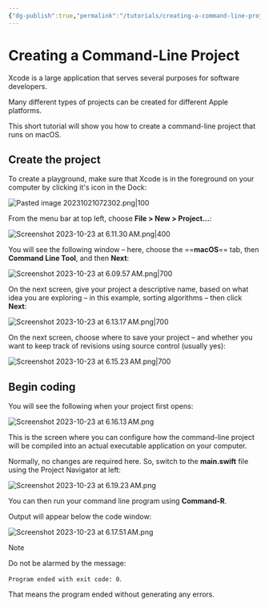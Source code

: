 ```yaml
---
{"dg-publish":true,"permalink":"/tutorials/creating-a-command-line-project/","dgHomeLink":true,"dgShowToc":true}
---
```


# Creating a Command-Line Project

Xcode is a large application that serves several purposes for software developers.

Many different types of projects can be created for different Apple platforms.

This short tutorial will show you how to create a command-line project that runs on macOS.
## Create the project

To create a playground, make sure that Xcode is in the foreground on your computer by clicking it's icon in the Dock:

![Pasted image 20231021072302.png|100](/img/user/Media/Pasted%20image%2020231021072302.png)

From the menu bar at top left, choose **File > New > Project...**:

![Screenshot 2023-10-23 at 6.11.30 AM.png|400](/img/user/Media/Screenshot%202023-10-23%20at%206.11.30%E2%80%AFAM.png)

You will see the following window – here, choose the ==**macOS**== tab, then **Command Line Tool**, and then **Next**:

![Screenshot 2023-10-23 at 6.09.57 AM.png|700](/img/user/Media/Screenshot%202023-10-23%20at%206.09.57%E2%80%AFAM.png)

On the next screen, give your project a descriptive name, based on what idea you are exploring – in this example, sorting algorithms – then click **Next**:

![Screenshot 2023-10-23 at 6.13.17 AM.png|700](/img/user/Media/Screenshot%202023-10-23%20at%206.13.17%E2%80%AFAM.png)

On the next screen, choose where to save your project – and whether you want to keep track of revisions using source control (usually yes):

![Screenshot 2023-10-23 at 6.15.23 AM.png|700](/img/user/Media/Screenshot%202023-10-23%20at%206.15.23%E2%80%AFAM.png)
## Begin coding

You will see the following when your project first opens:

![Screenshot 2023-10-23 at 6.16.13 AM.png](/img/user/Media/Screenshot%202023-10-23%20at%206.16.13%E2%80%AFAM.png)

This is the screen where you can configure how the command-line project will be compiled into an actual executable application on your computer.

Normally, no changes are required here. So, switch to the **main.swift** file using the Project Navigator at left:

![Screenshot 2023-10-23 at 6.19.23 AM.png](/img/user/Media/Screenshot%202023-10-23%20at%206.19.23%E2%80%AFAM.png)

You can then run your command line program using **Command-R**.

Output will appear below the code window:

![Screenshot 2023-10-23 at 6.17.51 AM.png](/img/user/Media/Screenshot%202023-10-23%20at%206.17.51%E2%80%AFAM.png)

> [!NOTE]
> Do not be alarmed by the message:
> 
>  `Program ended with exit code: 0`.  
> 
> That means the program ended without generating any errors.
